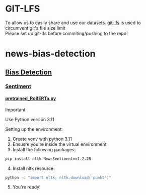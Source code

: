 # GIT-LFS
To allow us to easily share and use our datasets. [git-lfs](https://git-lfs.com/) is used to circumvent git's file size limit      
Please set up git-lfs before commiting/pushing to the repo!

# news-bias-detection
## [Bias Detection](./BiasDetection/)
### [Sentiment](./BiasDetection/Sentiment/)
#### [pretrained_RoBERTa.py](./BiasDetection/Sentiment/pretrained_RoBERTa.py)
> [!IMPORTANT]
> Use Python version 3.11

Setting up the environment:
1. Create venv with python 3.11
2. Ensusre you're inside the virtual environment
3. Install the following packages:
```sh
pip install nltk NewsSentiment==1.2.28
```
4. Install nltk resource:
```sh
python -c "import nltk; nltk.download('punkt')"
```
5. You're ready!